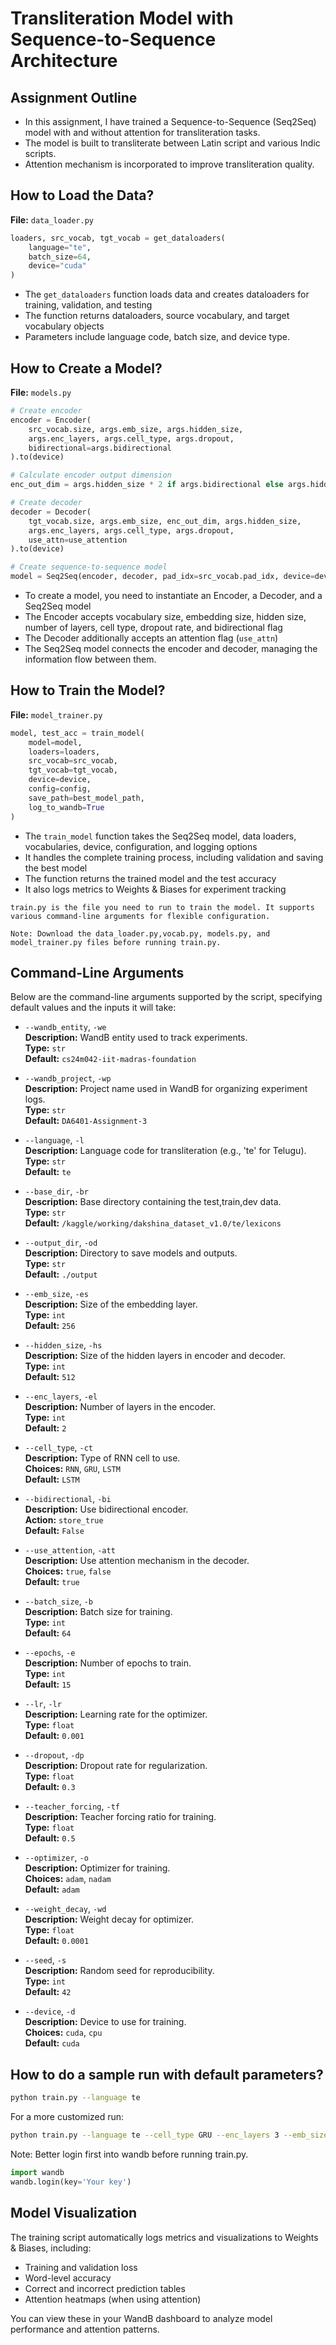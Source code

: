 # Transliteration Model with Sequence-to-Sequence Architecture

## Assignment Outline

- In this assignment, I have trained a Sequence-to-Sequence (Seq2Seq) model with and without attention for transliteration tasks.
- The model is built to transliterate between Latin script and various Indic scripts.
- Attention mechanism is incorporated to improve transliteration quality.

## How to Load the Data?

**File:** `data_loader.py`

```python
loaders, src_vocab, tgt_vocab = get_dataloaders(
    language="te",
    batch_size=64,
    device="cuda"
)
```

- The `get_dataloaders` function loads data and creates dataloaders for training, validation, and testing
- The function returns dataloaders, source vocabulary, and target vocabulary objects
- Parameters include language code, batch size, and device type.

## How to Create a Model?

**File:** `models.py`

```python
# Create encoder
encoder = Encoder(
    src_vocab.size, args.emb_size, args.hidden_size,
    args.enc_layers, args.cell_type, args.dropout, 
    bidirectional=args.bidirectional
).to(device)

# Calculate encoder output dimension
enc_out_dim = args.hidden_size * 2 if args.bidirectional else args.hidden_size

# Create decoder
decoder = Decoder(
    tgt_vocab.size, args.emb_size, enc_out_dim, args.hidden_size,
    args.enc_layers, args.cell_type, args.dropout, 
    use_attn=use_attention
).to(device)

# Create sequence-to-sequence model
model = Seq2Seq(encoder, decoder, pad_idx=src_vocab.pad_idx, device=device).to(device)
```

- To create a model, you need to instantiate an Encoder, a Decoder, and a Seq2Seq model
- The Encoder accepts vocabulary size, embedding size, hidden size, number of layers, cell type, dropout rate, and bidirectional flag
- The Decoder additionally accepts an attention flag (`use_attn`)
- The Seq2Seq model connects the encoder and decoder, managing the information flow between them.

## How to Train the Model?

**File:** `model_trainer.py`

```python
model, test_acc = train_model(
    model=model,
    loaders=loaders,
    src_vocab=src_vocab,
    tgt_vocab=tgt_vocab,
    device=device,
    config=config,
    save_path=best_model_path,
    log_to_wandb=True
)
```

- The `train_model` function takes the Seq2Seq model, data loaders, vocabularies, device, configuration, and logging options
- It handles the complete training process, including validation and saving the best model
- The function returns the trained model and the test accuracy
- It also logs metrics to Weights & Biases for experiment tracking

```text
train.py is the file you need to run to train the model. It supports various command-line arguments for flexible configuration.

Note: Download the data_loader.py,vocab.py, models.py, and model_trainer.py files before running train.py.
```

## Command-Line Arguments

Below are the command-line arguments supported by the script, specifying default values and the inputs it will take:

- `--wandb_entity`, `-we`  
  **Description:** WandB entity used to track experiments.  
  **Type:** `str`  
  **Default:** `cs24m042-iit-madras-foundation`

- `--wandb_project`, `-wp`  
  **Description:** Project name used in WandB for organizing experiment logs.  
  **Type:** `str`  
  **Default:** `DA6401-Assignment-3`

- `--language`, `-l`  
  **Description:** Language code for transliteration (e.g., 'te' for Telugu).  
  **Type:** `str`  
  **Default:** `te`

- `--base_dir`, `-br`  
  **Description:** Base directory containing the test,train,dev data.  
  **Type:** `str`  
  **Default:** `/kaggle/working/dakshina_dataset_v1.0/te/lexicons`  

- `--output_dir`, `-od`  
  **Description:** Directory to save models and outputs.  
  **Type:** `str`  
  **Default:** `./output`

- `--emb_size`, `-es`  
  **Description:** Size of the embedding layer.  
  **Type:** `int`  
  **Default:** `256`

- `--hidden_size`, `-hs`  
  **Description:** Size of the hidden layers in encoder and decoder.  
  **Type:** `int`  
  **Default:** `512`

- `--enc_layers`, `-el`  
  **Description:** Number of layers in the encoder.  
  **Type:** `int`  
  **Default:** `2`

- `--cell_type`, `-ct`  
  **Description:** Type of RNN cell to use.  
  **Choices:** `RNN`, `GRU`, `LSTM`  
  **Default:** `LSTM`

- `--bidirectional`, `-bi`  
  **Description:** Use bidirectional encoder.  
  **Action:** `store_true`  
  **Default:** `False`

- `--use_attention`, `-att`  
  **Description:** Use attention mechanism in the decoder.  
  **Choices:** `true`, `false`  
  **Default:** `true`

- `--batch_size`, `-b`  
  **Description:** Batch size for training.  
  **Type:** `int`  
  **Default:** `64`

- `--epochs`, `-e`  
  **Description:** Number of epochs to train.  
  **Type:** `int`  
  **Default:** `15`

- `--lr`, `-lr`  
  **Description:** Learning rate for the optimizer.  
  **Type:** `float`  
  **Default:** `0.001`

- `--dropout`, `-dp`  
  **Description:** Dropout rate for regularization.  
  **Type:** `float`  
  **Default:** `0.3`

- `--teacher_forcing`, `-tf`  
  **Description:** Teacher forcing ratio for training.  
  **Type:** `float`  
  **Default:** `0.5`

- `--optimizer`, `-o`  
  **Description:** Optimizer for training.  
  **Choices:** `adam`, `nadam`  
  **Default:** `adam`

- `--weight_decay`, `-wd`  
  **Description:** Weight decay for optimizer.  
  **Type:** `float`  
  **Default:** `0.0001`

- `--seed`, `-s`  
  **Description:** Random seed for reproducibility.  
  **Type:** `int`  
  **Default:** `42`

- `--device`, `-d`  
  **Description:** Device to use for training.  
  **Choices:** `cuda`, `cpu`  
  **Default:** `cuda`

## How to do a sample run with default parameters?

```bash
python train.py --language te
```

For a more customized run:

```bash
python train.py --language te --cell_type GRU --enc_layers 3 --emb_size 256 --hidden_size 512 --batch_size 64 --lr 0.001 --teacher_forcing 0.5 --optimizer adam
```

Note: Better login first into wandb before running train.py.

```python
import wandb
wandb.login(key='Your key')
```

## Model Visualization

The training script automatically logs metrics and visualizations to Weights & Biases, including:

- Training and validation loss
- Word-level accuracy
- Correct and incorrect prediction tables
- Attention heatmaps (when using attention)

You can view these in your WandB dashboard to analyze model performance and attention patterns.
